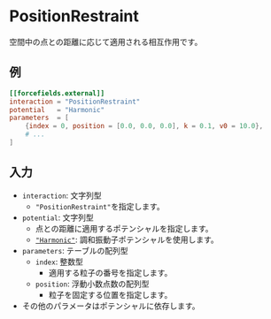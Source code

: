 # PositionRestraint

空間中の点との距離に応じて適用される相互作用です。

## 例

```toml
[[forcefields.external]]
interaction = "PositionRestraint"
potential   = "Harmonic"
parameters  = [
    {index = 0, position = [0.0, 0.0, 0.0], k = 0.1, v0 = 10.0},
    # ...
]
```

## 入力

- `interaction`: 文字列型
  - `"PositionRestraint"`を指定します。
- `potential`: 文字列型
  - 点との距離に適用するポテンシャルを指定します。
  - [`"Harmonic"`](HarmonicRestraintPotential.md): 調和振動子ポテンシャルを使用します。
- `parameters`: テーブルの配列型
  - `index`: 整数型
    - 適用する粒子の番号を指定します。
  - `position`: 浮動小数点数の配列型
    - 粒子を固定する位置を指定します。
- その他のパラメータはポテンシャルに依存します。
